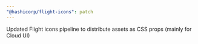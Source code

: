 ```yaml
---
"@hashicorp/flight-icons": patch
---
```


Updated Flight icons pipeline to distribute assets as CSS props (mainly for Cloud UI)
